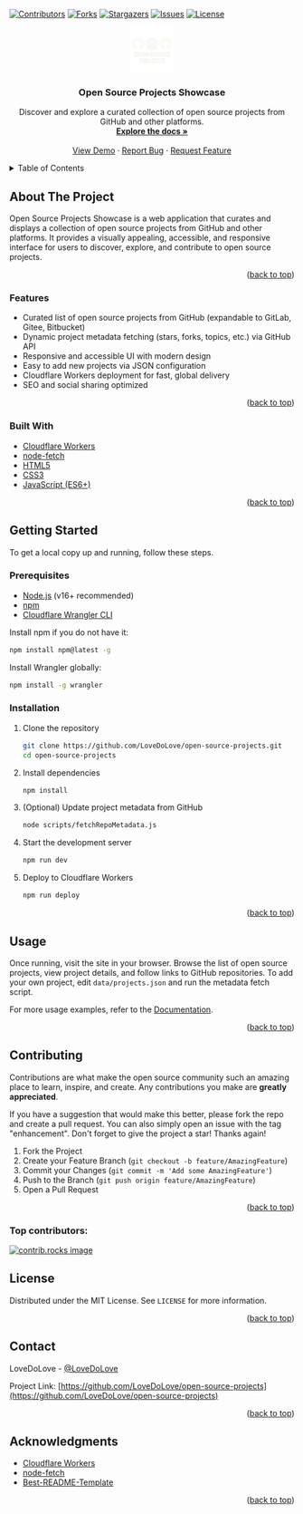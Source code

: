 
<a id="readme-top"></a>

[![Contributors][contributors-shield]][contributors-url]
[![Forks][forks-shield]][forks-url]
[![Stargazers][stars-shield]][stars-url]
[![Issues][issues-shield]][issues-url]
[![License][license-shield]][license-url]

<div align="center">
  <a href="https://github.com/LoveDoLove/open-source-projects">
    <img src="images/icon.png" alt="Logo" width="80" height="80">
  </a>

<h3 align="center">Open Source Projects Showcase</h3>

  <p align="center">
    Discover and explore a curated collection of open source projects from GitHub and other platforms.
    <br />
    <a href="https://github.com/LoveDoLove/open-source-projects"><strong>Explore the docs »</strong></a>
    <br />
    <br />
    <a href="https://github.com/LoveDoLove/open-source-projects">View Demo</a>
    &middot;
    <a href="https://github.com/LoveDoLove/open-source-projects/issues/new?labels=bug&template=bug-report---.md">Report Bug</a>
    &middot;
    <a href="https://github.com/LoveDoLove/open-source-projects/issues/new?labels=enhancement&template=feature-request---.md">Request Feature</a>
  </p>
</div>

<details>
  <summary>Table of Contents</summary>
  <ol>
    <li>
      <a href="#about-the-project">About The Project</a>
      <ul>
        <li><a href="#features">Features</a></li>
        <li><a href="#built-with">Built With</a></li>
      </ul>
    </li>
    <li>
      <a href="#getting-started">Getting Started</a>
      <ul>
        <li><a href="#prerequisites">Prerequisites</a></li>
        <li><a href="#installation">Installation</a></li>
      </ul>
    </li>
    <li><a href="#usage">Usage</a></li>
    <li><a href="#contributing">Contributing</a></li>
    <li><a href="#license">License</a></li>
    <li><a href="#contact">Contact</a></li>
    <li><a href="#acknowledgments">Acknowledgments</a></li>
  </ol>
</details>

## About The Project

Open Source Projects Showcase is a web application that curates and displays a collection of open source projects from GitHub and other platforms. It provides a visually appealing, accessible, and responsive interface for users to discover, explore, and contribute to open source projects.

<p align="right">(<a href="#readme-top">back to top</a>)</p>

### Features

- Curated list of open source projects from GitHub (expandable to GitLab, Gitee, Bitbucket)
- Dynamic project metadata fetching (stars, forks, topics, etc.) via GitHub API
- Responsive and accessible UI with modern design
- Easy to add new projects via JSON configuration
- Cloudflare Workers deployment for fast, global delivery
- SEO and social sharing optimized

<p align="right">(<a href="#readme-top">back to top</a>)</p>

### Built With

- [Cloudflare Workers](https://workers.cloudflare.com/)
- [node-fetch](https://www.npmjs.com/package/node-fetch)
- [HTML5](https://developer.mozilla.org/docs/Web/Guide/HTML/HTML5)
- [CSS3](https://developer.mozilla.org/docs/Web/CSS)
- [JavaScript (ES6+)](https://developer.mozilla.org/docs/Web/JavaScript)

<p align="right">(<a href="#readme-top">back to top</a>)</p>

## Getting Started

To get a local copy up and running, follow these steps.

### Prerequisites

- [Node.js](https://nodejs.org/) (v16+ recommended)
- [npm](https://www.npmjs.com/)
- [Cloudflare Wrangler CLI](https://developers.cloudflare.com/workers/wrangler/)

Install npm if you do not have it:
```sh
npm install npm@latest -g
```

Install Wrangler globally:
```sh
npm install -g wrangler
```

### Installation

1. Clone the repository
   ```sh
   git clone https://github.com/LoveDoLove/open-source-projects.git
   cd open-source-projects
   ```
2. Install dependencies
   ```sh
   npm install
   ```
3. (Optional) Update project metadata from GitHub
   ```sh
   node scripts/fetchRepoMetadata.js
   ```
4. Start the development server
   ```sh
   npm run dev
   ```
5. Deploy to Cloudflare Workers
   ```sh
   npm run deploy
   ```

<p align="right">(<a href="#readme-top">back to top</a>)</p>

## Usage

Once running, visit the site in your browser. Browse the list of open source projects, view project details, and follow links to GitHub repositories. To add your own project, edit `data/projects.json` and run the metadata fetch script.

For more usage examples, refer to the [Documentation](https://github.com/LoveDoLove/open-source-projects).

<p align="right">(<a href="#readme-top">back to top</a>)</p>

## Contributing

Contributions are what make the open source community such an amazing place to learn, inspire, and create. Any contributions you make are **greatly appreciated**.

If you have a suggestion that would make this better, please fork the repo and create a pull request. You can also simply open an issue with the tag "enhancement".
Don't forget to give the project a star! Thanks again!

1. Fork the Project
2. Create your Feature Branch (`git checkout -b feature/AmazingFeature`)
3. Commit your Changes (`git commit -m 'Add some AmazingFeature'`)
4. Push to the Branch (`git push origin feature/AmazingFeature`)
5. Open a Pull Request

<p align="right">(<a href="#readme-top">back to top</a>)</p>

### Top contributors:

<a href="https://github.com/LoveDoLove/open-source-projects/graphs/contributors">
  <img src="https://contrib.rocks/image?repo=LoveDoLove/open-source-projects" alt="contrib.rocks image" />
</a>

## License

Distributed under the MIT License. See `LICENSE` for more information.

<p align="right">(<a href="#readme-top">back to top</a>)</p>

## Contact

LoveDoLove - [@LoveDoLove](https://github.com/LoveDoLove)

Project Link: [https://github.com/LoveDoLove/open-source-projects](https://github.com/LoveDoLove/open-source-projects)

<p align="right">(<a href="#readme-top">back to top</a>)</p>

## Acknowledgments

- [Cloudflare Workers](https://workers.cloudflare.com/)
- [node-fetch](https://www.npmjs.com/package/node-fetch)
- [Best-README-Template](https://github.com/othneildrew/Best-README-Template)

<p align="right">(<a href="#readme-top">back to top</a>)</p>

[contributors-shield]: https://img.shields.io/github/contributors/LoveDoLove/open-source-projects.svg?style=for-the-badge
[contributors-url]: https://github.com/LoveDoLove/open-source-projects/graphs/contributors
[forks-shield]: https://img.shields.io/github/forks/LoveDoLove/open-source-projects.svg?style=for-the-badge
[forks-url]: https://github.com/LoveDoLove/open-source-projects/network/members
[stars-shield]: https://img.shields.io/github/stars/LoveDoLove/open-source-projects.svg?style=for-the-badge
[stars-url]: https://github.com/LoveDoLove/open-source-projects/stargazers
[issues-shield]: https://img.shields.io/github/issues/LoveDoLove/open-source-projects.svg?style=for-the-badge
[issues-url]: https://github.com/LoveDoLove/open-source-projects/issues
[license-shield]: https://img.shields.io/github/license/LoveDoLove/open-source-projects.svg?style=for-the-badge
[license-url]: https://github.com/LoveDoLove/open-source-projects/blob/main/LICENSE